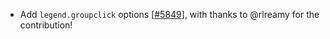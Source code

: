  - Add `legend.groupclick` options [[#5849](https://github.com/plotly/plotly.js/pull/5849)],
   with thanks to @rlreamy for the contribution!